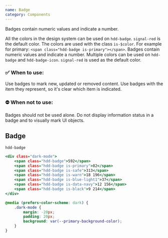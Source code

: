 ```yaml
---
name: Badge
category: Components
---
```


Badges contain numeric values and indicate a number. 

All the colors in the design system can be used on `hdd-badge`. `signal-red` is the default color. The colors are used with the class `is-$color`. For example for primary: `<span class="hdd-badge is-primary"></span>`.
Badges contain numeric values and indicate a number. Multiple colors can be used on `hdd-badge` and `hdd-badge-icon`. `signal-red` is used as the default color.

### ✅ When to use: 
Use badges to mark new, updated or removed content. Use badges with the item they represent, so it's clear which item is indicated.

### ⛔ When not to use:
Badges should not be used alone. Do not display information status in a badge and to visually mark UI objects.

## Badge
`hdd-badge`


```badge.html
<div class="dark-mode">
    <span class="hdd-badge">592</span>
    <span class="hdd-badge is-primary">82</span>
    <span class="hdd-badge is-safe">313</span>
    <span class="hdd-badge is-warn">18 196</span>
    <span class="hdd-badge is-blue-light1">37</span>
    <span class="hdd-badge is-data-navy">12 156</span>
    <span class="hdd-badge is-black">9 214</span>
</div>
```

```badge.css  hidden
@media (prefers-color-scheme: dark) {
    .dark-mode {
        margin: -20px;
        padding: 20px;
        background: var(--primary-background-color);
    }
}
```
